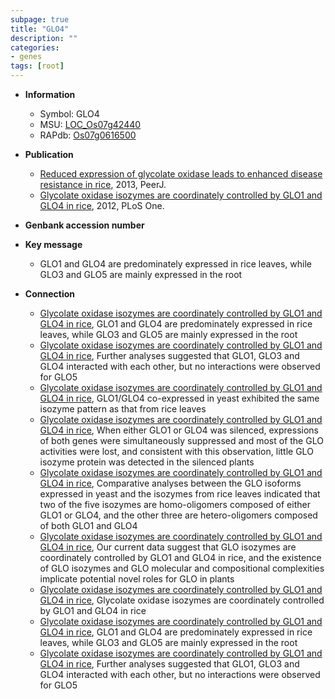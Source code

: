 ```yaml
---
subpage: true
title: "GLO4"
description: ""
categories:
- genes
tags: [root]
---
```


* **Information**  
    + Symbol: GLO4  
    + MSU: [LOC_Os07g42440](http://rice.plantbiology.msu.edu/cgi-bin/ORF_infopage.cgi?orf=LOC_Os07g42440)  
    + RAPdb: [Os07g0616500](http://rapdb.dna.affrc.go.jp/viewer/gbrowse_details/irgsp1?name=Os07g0616500)  

* **Publication**  
    + [Reduced expression of glycolate oxidase leads to enhanced disease resistance in rice](http://www.ncbi.nlm.nih.gov/pubmed?term=Reduced+expression+of+glycolate+oxidase+leads+to+enhanced+disease+resistance+in+rice%5BTitle%5D), 2013, PeerJ.
    + [Glycolate oxidase isozymes are coordinately controlled by GLO1 and GLO4 in rice](http://www.ncbi.nlm.nih.gov/pubmed?term=Glycolate+oxidase+isozymes+are+coordinately+controlled+by+GLO1+and+GLO4+in+rice%5BTitle%5D), 2012, PLoS One.

* **Genbank accession number**  

* **Key message**  
    + GLO1 and GLO4 are predominately expressed in rice leaves, while GLO3 and GLO5 are mainly expressed in the root

* **Connection**  
    + [Glycolate oxidase isozymes are coordinately controlled by GLO1 and GLO4 in rice](http://www.ncbi.nlm.nih.gov/pubmed?term=Glycolate+oxidase+isozymes+are+coordinately+controlled+by+GLO1+and+GLO4+in+rice%5BTitle%5D), GLO1 and GLO4 are predominately expressed in rice leaves, while GLO3 and GLO5 are mainly expressed in the root
    + [Glycolate oxidase isozymes are coordinately controlled by GLO1 and GLO4 in rice](http://www.ncbi.nlm.nih.gov/pubmed?term=Glycolate+oxidase+isozymes+are+coordinately+controlled+by+GLO1+and+GLO4+in+rice%5BTitle%5D), Further analyses suggested that GLO1, GLO3 and GLO4 interacted with each other, but no interactions were observed for GLO5
    + [Glycolate oxidase isozymes are coordinately controlled by GLO1 and GLO4 in rice](http://www.ncbi.nlm.nih.gov/pubmed?term=Glycolate+oxidase+isozymes+are+coordinately+controlled+by+GLO1+and+GLO4+in+rice%5BTitle%5D), GLO1/GLO4 co-expressed in yeast exhibited the same isozyme pattern as that from rice leaves
    + [Glycolate oxidase isozymes are coordinately controlled by GLO1 and GLO4 in rice](http://www.ncbi.nlm.nih.gov/pubmed?term=Glycolate+oxidase+isozymes+are+coordinately+controlled+by+GLO1+and+GLO4+in+rice%5BTitle%5D), When either GLO1 or GLO4 was silenced, expressions of both genes were simultaneously suppressed and most of the GLO activities were lost, and consistent with this observation, little GLO isozyme protein was detected in the silenced plants
    + [Glycolate oxidase isozymes are coordinately controlled by GLO1 and GLO4 in rice](http://www.ncbi.nlm.nih.gov/pubmed?term=Glycolate+oxidase+isozymes+are+coordinately+controlled+by+GLO1+and+GLO4+in+rice%5BTitle%5D), Comparative analyses between the GLO isoforms expressed in yeast and the isozymes from rice leaves indicated that two of the five isozymes are homo-oligomers composed of either GLO1 or GLO4, and the other three are hetero-oligomers composed of both GLO1 and GLO4
    + [Glycolate oxidase isozymes are coordinately controlled by GLO1 and GLO4 in rice](http://www.ncbi.nlm.nih.gov/pubmed?term=Glycolate+oxidase+isozymes+are+coordinately+controlled+by+GLO1+and+GLO4+in+rice%5BTitle%5D), Our current data suggest that GLO isozymes are coordinately controlled by GLO1 and GLO4 in rice, and the existence of GLO isozymes and GLO molecular and compositional complexities implicate potential novel roles for GLO in plants
    + [Glycolate oxidase isozymes are coordinately controlled by GLO1 and GLO4 in rice](http://www.ncbi.nlm.nih.gov/pubmed?term=Glycolate+oxidase+isozymes+are+coordinately+controlled+by+GLO1+and+GLO4+in+rice%5BTitle%5D), Glycolate oxidase isozymes are coordinately controlled by GLO1 and GLO4 in rice
    + [Glycolate oxidase isozymes are coordinately controlled by GLO1 and GLO4 in rice](http://www.ncbi.nlm.nih.gov/pubmed?term=Glycolate+oxidase+isozymes+are+coordinately+controlled+by+GLO1+and+GLO4+in+rice%5BTitle%5D), GLO1 and GLO4 are predominately expressed in rice leaves, while GLO3 and GLO5 are mainly expressed in the root
    + [Glycolate oxidase isozymes are coordinately controlled by GLO1 and GLO4 in rice](http://www.ncbi.nlm.nih.gov/pubmed?term=Glycolate+oxidase+isozymes+are+coordinately+controlled+by+GLO1+and+GLO4+in+rice%5BTitle%5D), Further analyses suggested that GLO1, GLO3 and GLO4 interacted with each other, but no interactions were observed for GLO5



